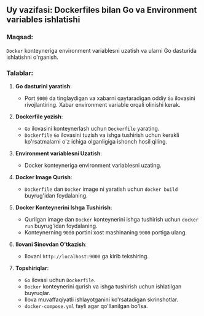 ## Uy vazifasi: Dockerfiles bilan Go va Environment variables ishlatishi

### Maqsad:
`Docker` konteyneriga environment variablesni uzatish va ularni Go dasturida ishlatishni o'rganish.

### Talablar:

1. **Go dasturini yaratish**:
    - Port `9000` da tinglaydigan va xabarni qaytaradigan oddiy `Go` ilovasini rivojlantiring. Xabar environment variable orqali olinishi kerak.

2. **Dockerfile yozish**:
    - `Go` ilovasini konteynerlash uchun `Dockerfile` yarating.
    - `Dockerfile` `Go` ilovasini tuzish va ishga tushirish uchun kerakli ko'rsatmalarni o'z ichiga olganligiga ishonch hosil qiling.

3. **Environment variablesni Uzatish**:
    - Docker konteyneriga environment variablesni uzating.

4. **Docker Image Qurish**:
    - `Dockerfile` dan `Docker` image ni yaratish uchun `docker build` buyrug'idan foydalaning.

5. **Docker Konteynerini Ishga Tushirish**:
    - Qurilgan image dan `Docker` konteynerini ishga tushirish uchun `docker run` buyrug'idan foydalaning.
    - Konteynerning `9000` portini xost mashinaning `9000` portiga ulang.

6. **Ilovani Sinovdan O'tkazish**:
    - Ilovani `http://localhost:9000` ga kirib tekshiring.

7. **Topshiriqlar**:
    - `Go` ilovasi uchun `Dockerfile`.
    - `Docker` konteynerini qurish va ishga tushirish uchun ishlatilgan buyruqlar.
    - Ilova muvaffaqiyatli ishlayotganini ko'rsatadigan skrinshotlar.
    - `docker-compose.yml` fayli agar qo'llanilgan bo'lsa.



